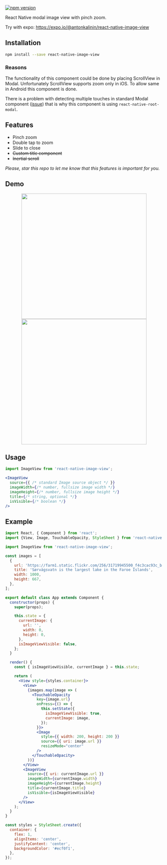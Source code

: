 [![npm version](https://badge.fury.io/js/react-native-image-view.svg)](https://badge.fury.io/js/react-native-image-view)

React Native modal image view with pinch zoom.

Try with expo: https://expo.io/@antonkalinin/react-native-image-view

## Installation

```bash
npm install --save react-native-image-view
```

### Reasons

The functionality of this component could be done by placing ScrollView in Modal.
Unfortunately ScrollView supports zoom only in iOS. To allow same in Android this component is done.

There is a problem with detecting multiple touches in standard Modal component ([issue](https://github.com/facebook/react-native/issues/14295)) that is why
this component is using `react-native-root-modal`.


## Features

- Pinch zoom
- Double tap to zoom
- Slide to close
- ~~Custom title component~~
- ~~Inertial scroll~~

_Please, star this repo to let me know that this features is important for you._

## Demo

<p align="center">
  <img src="https://raw.githubusercontent.com/antonKalinin/react-native-image-view/master/static/demo_ios.gif" height="400" />
  <img src="https://raw.githubusercontent.com/antonKalinin/react-native-image-view/master/static/demo_android.gif" height="400" />
</p>

## Usage
```jsx
import ImageView from 'react-native-image-view';

<ImageView
  source={{ /* standard Image source object */ }}
  imageWidth={/* number, fullsize image width */}
  imageHeight={/* number, fullsize image height */}
  title={/* string, optional */}
  isVisible={/* boolean */}
/>
```

## Example
```jsx
import React, { Component } from 'react';
import {View, Image, TouchableOpacity, StyleSheet } from 'react-native';

import ImageView from 'react-native-image-view';

const images = [
  {
    url: 'https://farm1.static.flickr.com/256/31719945500_f4c3cac93c_b.jpg',
    title: 'Sørvágsvatn is the largest lake in the Faroe Islands',
    width: 1000,
    height: 667,
  },
];

export default class App extends Component {
  constructor(props) {
    super(props);

    this.state = {
      currentImage: {
        url: '',
        width: 0,
        height: 0,
      },
      isImageViewVisible: false,
    };
  }

  render() {
    const { isImageViewVisible, currentImage } = this.state;

    return (
      <View style={styles.container}>
        <View>
          {images.map(image => (
            <TouchableOpacity
              key={image.url}
              onPress={() => {
                this.setState({
                  isImageViewVisible: true,
                  currentImage: image,
                });
              }}>
              <Image
                style={{ width: 200, height: 200 }}
                source={{ uri: image.url }}
                resizeMode="center"
              />
            </TouchableOpacity>
          ))}
        </View>
        <ImageView
          source={{ uri: currentImage.url }}
          imageWidth={currentImage.width}
          imageHeight={currentImage.height}
          title={currentImage.title}
          isVisible={isImageViewVisible}
        />
      </View>
    );
  }
}

const styles = StyleSheet.create({
  container: {
    flex: 1,
    alignItems: 'center',
    justifyContent: 'center',
    backgroundColor: '#ecf0f1',
  },
});

```
